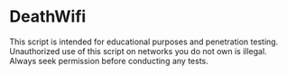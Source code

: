 # DeathWifi
This script is intended for educational purposes and penetration testing. Unauthorized use of this script on networks you do not own is illegal. Always seek permission before conducting any tests.

